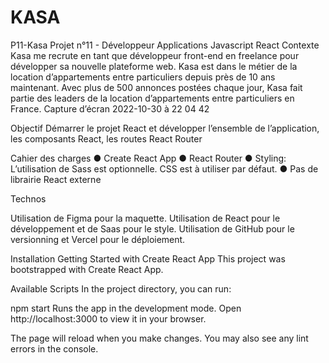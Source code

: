 # KASA
P11-Kasa
Projet n°11 - Développeur Applications Javascript React
Contexte
Kasa me recrute en tant que développeur front-end en freelance pour développer sa nouvelle plateforme web. Kasa est dans le métier de la location d’appartements entre particuliers depuis près de 10 ans maintenant. Avec plus de 500 annonces postées chaque jour, Kasa fait partie des leaders de la location d’appartements entre particuliers en France. Capture d’écran 2022-10-30 à 22 04 42

Objectif
Démarrer le projet React et développer l’ensemble de l’application, les composants React, les routes React Router

Cahier des charges
● Create React App ● React Router ● Styling: L’utilisation de Sass est optionnelle. CSS est à utiliser par défaut. ● Pas de librairie React externe

Technos


Utilisation de Figma pour la maquette.
Utilisation de React pour le développement et de Saas pour le style.
Utilisation de GitHub pour le versionning et Vercel pour le déploiement.

Installation
Getting Started with Create React App
This project was bootstrapped with Create React App.

Available Scripts
In the project directory, you can run:

npm start
Runs the app in the development mode.
Open http://localhost:3000 to view it in your browser.

The page will reload when you make changes.
You may also see any lint errors in the console.
